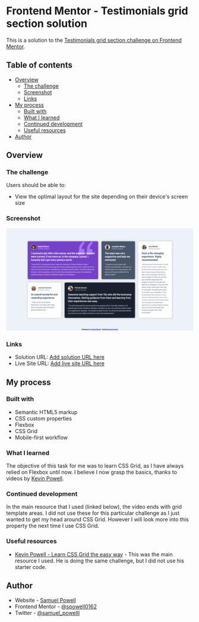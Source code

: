 # Frontend Mentor - Testimonials grid section solution

This is a solution to the [Testimonials grid section challenge on Frontend Mentor](https://www.frontendmentor.io/challenges/testimonials-grid-section-Nnw6J7Un7).

## Table of contents

- [Overview](#overview)
  - [The challenge](#the-challenge)
  - [Screenshot](#screenshot)
  - [Links](#links)
- [My process](#my-process)
  - [Built with](#built-with)
  - [What I learned](#what-i-learned)
  - [Continued development](#continued-development)
  - [Useful resources](#useful-resources)
- [Author](#author)

## Overview

### The challenge

Users should be able to:

- View the optimal layout for the site depending on their device's screen size

### Screenshot

![](images/screenshot.png)

### Links

- Solution URL: [Add solution URL here](https://your-solution-url.com)
- Live Site URL: [Add live site URL here](https://your-live-site-url.com)

## My process

### Built with

- Semantic HTML5 markup
- CSS custom properties
- Flexbox
- CSS Grid
- Mobile-first workflow

### What I learned

The objective of this task for me was to learn CSS Grid, as I have always relied on Flexbox until now. I believe I now grasp the basics, thanks to videos by [Kevin Powell](https://www.youtube.com/kepowob).

### Continued development

In the main resource that I used (linked below), the video ends with grid template areas. I did not use these for this particular challenge as I just wanted to get my head around CSS Grid. However I will look more into this property the next time I use CSS Grid.

### Useful resources

- [Kevin Powell - Learn CSS Grid the easy way](https://www.youtube.com/watch?v=rg7Fvvl3taU) - This was the main resource I used. He is doing the same challenge, but I did not use his starter code.

## Author

- Website - [Samuel Powell](https://samuelpowell.ie/)
- Frontend Mentor - [@spowell0162](https://www.frontendmentor.io/profile/spowell0162)
- Twitter - [@samuel_powelll](https://twitter.com/samuel_powelll)

